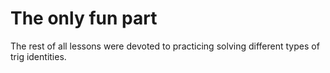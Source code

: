 # The only fun part

The rest of all lessons were devoted to practicing solving different types of trig identities.